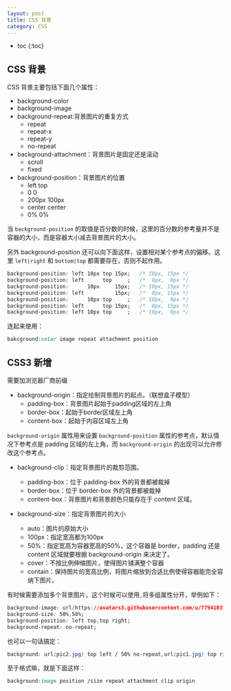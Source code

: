 ```yaml
---
layout: post
title: CSS 背景
category: CSS
---
```


* toc
{:toc}

## CSS 背景

CSS 背景主要包括下面几个属性：

+ background-color
+ background-image
+ background-repeat:背景图片的重复方式
  + repeat
  + repeat-x
  + repeat-y
  + no-repeat
+ background-attachment：背景图片是固定还是滚动
  + scroll
  + fixed
+ background-position：背景图片的位置
  + left top
  + 0 0
  + 200px 100px
  + center center
  + 0% 0%

当 `background-position` 的取值是百分数的时候，这里的百分数的参考量并不是容器的大小，而是容器大小减去背景图片的大小。

另外 background-position 还可以向下面这样，设置相对某个参考点的偏移。这里 `left|right`  和 `bottom|top` 都需要存在，否则不起作用。

```css
background-position: left 10px top 15px;   /* 10px, 15px */
background-position: left      top     ;   /*  0px,  0px */
background-position:      10px     15px;   /* 10px, 15px */
background-position: left          15px;   /*  0px, 15px */
background-position:      10px top     ;   /* 10px,  0px */
background-position: left      top 15px;   /*  0px, 15px */
background-position: left 10px top     ;   /* 10px,  0px */
```

连起来使用：

```css
bakcground:color image repeat attachment position
```

## CSS3 新增

需要加浏览器厂商前缀

+ background-origin：指定绘制背景图片的起点。（联想盒子模型）
  + padding-box：背景图片起始于padding区域的左上角
  + border-box：起始于border区域左上角
  + content-box：起始于内容区域左上角

`background-origin` 属性用来设置 `background-position` 属性的参考点，默认情况下参考点是 padding 区域的左上角，而 `background-origin` 的出现可以允许修改这个参考点。


+ background-clip：指定背景图片的裁剪范围。
  + padding-box：位于 padding-box 外的背景都被裁掉
  + border-box：位于 border-box 外的背景都被裁掉
  + content-box：背景图片和背景颜色只能存在于 content 区域。



+ background-size：指定背景图片的大小
  + auto：图片的原始大小
  + 100px：指定宽高都为100px
  + 50%：指定宽高为容器宽高的50%，这个容器是 border，padding 还是 content 区域就要根据 background-origin 来决定了。
  + cover：不按比例伸缩图片，使得图片铺满整个容器
  + contain：保持图片的宽高比例，将图片缩放到合适比例使得容器能完全容纳下图片。

有时候需要添加多个背景图片，这个时候可以使用`,`将多组属性分开，举例如下：

```css
background-image: url(https://avatars3.githubusercontent.com/u/7794103?v=3&s=460),url(https://ss1.baidu.com/6ONXsjip0QIZ8tyhnq/it/u=3415372198,2864505025&fm=58);
background-size: 50%,50%;
background-position: left top,top right;
background-repeat: no-repeat;
```

也可以一句话搞定：

```css
background: url(pic2.jpg) top left / 50% no-repeat,url(pic1.jpg) top right /50% no-repeat;
```

至于格式嘛，就是下面这样：

```css
background:image position /size repeat attachment clip origin
```
